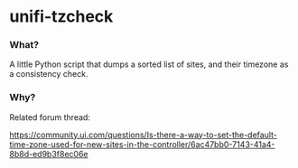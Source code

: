 # unifi-tzcheck

### What?

A little Python script that dumps a sorted list of sites, and their timezone as a consistency check.

### Why?

Related forum thread:

https://community.ui.com/questions/Is-there-a-way-to-set-the-default-time-zone-used-for-new-sites-in-the-controller/6ac47bb0-7143-41a4-8b8d-ed9b3f8ec06e
